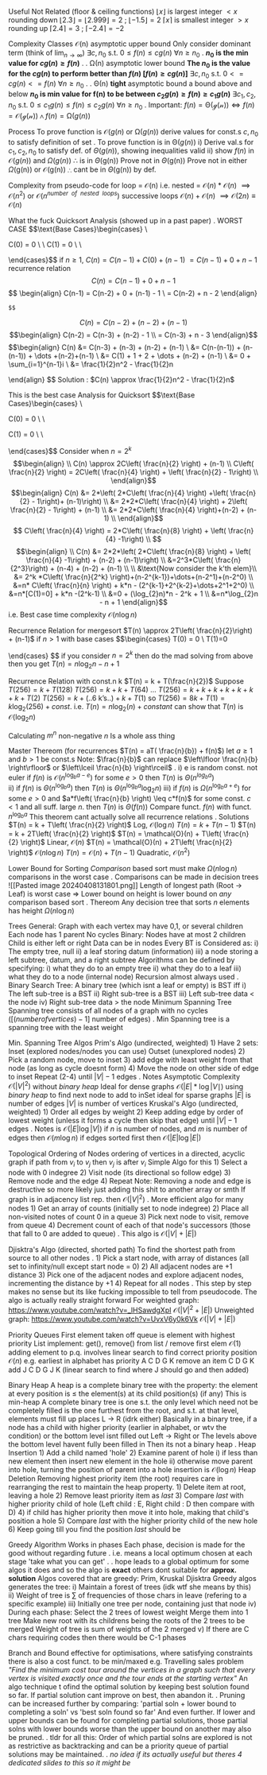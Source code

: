 Useful Not Related (floor & ceiling functions)
	$\lfloor x \rfloor$ is largest integer $< x$ 
		rounding down
		$\lfloor 2.3 \rfloor = \lfloor 2.999 \rfloor = 2$ ; $\lfloor -1.5 \rfloor = 2$
	$\lceil x \rceil$ is smallest integer $> x$ 
		rounding up
		$\lceil 2.4 \rceil = 3$ ; $\lceil -2.4 \rceil = -2$

Complexity Classes
	$\mathcal{O}$(n)  asymptotic upper bound
		Only consider dominant term (think of $\lim_{ n \to \infty }$)
			$\exists c,n_{0}$   s.t. $0 \leq f(n) \leq cg(n)$ $\forall n\geq n_{0}$ 
			.
				**$n_{0}$ is the min value for $cg(n) \geq f(n)$**
				.
				.
	$\mathcal{\Omega}$(n) asymptotic lower bound
		 **The $n_{0}$ is the value for the $cg(n)$ to perform better than $f(n)$ $[f(n) \geq cg(n)]$**
			 $\exists c,n_{0}$ s.t. $0<=cg(n)<=f(n)$ $\forall n\geq n_{0}$ 
			 .
			 .
	$\mathcal{\Theta}$(n) **tight** asymptotic bound
		a bound above and below
			**$n_{0}$ is min value for f(n) to be between
			${c_{2}}g(n) \geq f(n) \geq {c_{1}}g(n)$**
				$\exists c_{1},c_{2},n_{0}$ s.t. $0\leq c_{1}g(n) \leq f(n) \leq c_{2}g(n)$ $\forall n\geq n_{0}$ 
				.
		Important:				${f(n) = \mathcal{\Theta(g(n))}} \iff {f(n)=\mathcal{O(g(n))} \wedge f(n)=\mathcal{\Omega}(g(n))}$ 

Process
	To prove function is $\mathcal{O}(g(n)$ or $\mathcal{\Omega}(g(n))$ 
		derive values for const.s $c, n_{0}$ to satisfy definition of set
	.
	To prove function is in $\mathcal{\Theta}(g(n))$ 
		i)
			Derive val.s for $c_{1}, c_{2}, n_{0}$ to satisfy def. of $\Theta(g(n))$, showing inequalities valid
		ii)
			show $f(n)$ in $\mathcal{O}(g(n))$ and $\Omega(g(n))$
			$\therefore$ is in $\Theta$(g(n))
	Prove not in $\Theta$(g(n))
		Prove not in either $\Omega$(g(n)) or $\mathcal{O}$(g(n))
		$\therefore$ cant be in $\Theta$(g(n)) by def.

Complexity from pseudo-code
	for loop
		= $\mathcal{O}$(n)
	i.e. nested
		= $\mathcal{O}(n) * \mathcal{O}(n)$
		$\implies \mathcal{O}(n^{2})$ 
		or $\mathcal{O}(n^{nu mber \ \ of \ \ nested \ \ loops })$ 
	successive loops
		$\mathcal{O}(n) + \mathcal{O}(n)$ 
		$\implies \mathcal{O}(2n) \equiv \mathcal{O}(n)$   

What the fuck
	Quicksort Analysis (showed up in a past paper)
	.
	WORST CASE
	$$\text{Base Cases}\begin{cases} \\

C(0) = 0 \\ \\
C(1) = 0 \\
 \\

\end{cases}$$
	if $n\geq 1$, $C(n) = C(n-1) + C(0) + (n-1)$
	$=C(n-1) + 0 + n - 1$
			recurrence relation
	$$
C(n) = C(n-1) + 0 + n - 1
$$
$$ \begin{align}
C(n-1) = C(n-2) + 0 + (n-1) - 1 \\
= C(n-2) + n - 2
\end{align}
	
	$$
$$C(n) = C(n-2) + (n-2) + (n-1)$$
$$\begin{align}
 C(n-2) = C(n-3) + (n-2) - 1   \\
 = C(n-3) + n - 3 
\end{align}$$
	$$\begin{align}
C(n) &= C(n-3) + (n-3) + (n-2) + (n-1)  \\
&= C(n-(n-1)) + (n-(n-1)) + \dots +(n-2)+(n-1) \\
&= C(1) + 1 + 2 + \dots + (n-2) + (n-1) \\
&= 0 + \sum_{i=1}^{n-1}i \\
&= \frac{1}{2}n^2 - \frac{1}{2}n

\end{align}
$$
	Solution :
		$C(n) \approx \frac{1}{2}n^2 - \frac{1}{2}n$ 

This is the best case Analysis for Quicksort
$$\text{Base Cases}\begin{cases}  \\

C(0) = 0 \\
 \\

C(1) = 0 \\
 \\

\end{cases}$$
Consider when $n=2^k$
$$\begin{align} \\
C(n) \approx 2C\left( \frac{n}{2} \right) + (n-1)  \\
C\left( \frac{n}{2} \right) = 2C\left( \frac{n}{4} \right) + \left( \frac{n}{2} - 1\right) \\
\end{align}$$
$$\begin{align}
C(n) &= 2*\left( 2*C\left( \frac{n}{4} \right) +\left( \frac{n}{2} - 1\right)+ (n-1)\right)  \\
&= 2*2*C\left( \frac{n}{4} \right) + 2\left( \frac{n}{2}  - 1\right) + (n-1) \\
&= 2*2*C\left( \frac{n}{4} \right)+(n-2) + (n-1) \\
\end{align}$$
$$
C\left( \frac{n}{4} \right) = 2*C\left( \frac{n}{8} \right) + \left( \frac{n}{4} -1\right) \\
$$
$$\begin{align} \\
C(n) &= 2*2*\left( 2*C\left( \frac{n}{8} \right) + \left( \frac{n}{4} -1\right) + (n-2) + (n-1)\right) \\
&=2^3*C\left( \frac{n}{2^3}\right) + (n-4) + (n-2) + (n-1)  \\ \\
&\text{Now consider the k'th elem}\\
&= 2^k *C\left( \frac{n}{2^k} \right)+(n-2^{k-1})+\dots+(n-2^1)+(n-2^0) \\
&=n* C\left( \frac{n}{n} \right) + k*n - (2^{k-1}+2^{k-2}+\dots+2^1+2^0) \\
&=n*[C(1)=0] + k*n -(2^k-1) \\
&=0 + (\log_{2}n)*n - 2^k + 1 \\
&=n*\log_{2}n - n + 1
\end{align}$$i.e. Best case time complexity $\mathcal{O}(n\log n)$


Recurrence Relation for mergesort
	$T(n) \approx 2T\left( \frac{n}{2}\right) + (n-1)$ if $n>1$
	with base cases
	$$\begin{cases} T(0) = 0 \\
T(1)=0

\end{cases}
	$$
	if you consider $n=2^k$ then do the mad solving from above then you get $T(n) = n\log_{2}n -n + 1$  

Recurrence Relation with const.n k
	$T(n) = k + T(\frac{n}{2})$
		Suppose
			$T(256) = k + T(128)$
			$T(256) = k + k +T(64)$
			     $\dots$
			$T(256) = k + k + k + k + k + k + k + T(2)$
			$T(256) = k + (\text{..6 k's..}) + k + T(1)$
			so $T(256) = 8k + T(1) = k\log_{2}(256) + const.$
		i.e. $T(n) = n\log_{2}(n) + constant$
		can show that $T(n)$ is $\mathcal{O}(\log_{2}n)$

Calculating $m^n$ non-negative $n$
	Is a whole ass thing 

Master Thereom (for recurrences $T(n) = aT( \frac{n}{b}) + f(n)$)
	let $a\geq 1$ and $b> 1$ be const.s
	Note: $\frac{n}{b}$ can replace $\left\lfloor  \frac{n}{b}  \right\rfloor$ or $\left\lceil  \frac{n}{b}  \right\rceil$ 
	.
		i) e is random const. not euler
			if $f(n)$ is $\mathcal{O}(n^{\log_{b}{a-e}})$ for some $e>0$ then $T(n)$ is $\Theta(n^{log_{b}{a}})$  
		ii) 
			if $f(n)$ is $\Theta(n^{\log_{b}{a}})$ then $T(n)$ is $\Theta(n^{\log_{b}{a}}\log_{2}n)$ 
		iii)
			if
				$f(n)$ is $\Omega(n^{\log_{b}{a}+e})$ for some $e>0$ and $a*f\left( \frac{n}{b} \right) \leq c*f(n)$ for some const. $c<1$ and all suff. large $n$.
			then $T(n)$ is $\Theta(f(n))$
		Compare funct. $f(n)$ with funct. $n^{\log_{b}{a}}$
		This theorem cant actually solve all recurrence relations
	.
	Solutions
		$T(n) = k + T\left( \frac{n}{2} \right)$
			Log, $\mathcal{O}(\log n)$
		$T(n) = k + T(n-1)$
		$T(n) = k + 2T\left( \frac{n}{2} \right)$
		$T(n) = \mathcal{O}(n) + T\left( \frac{n}{2} \right)$
			Linear, $\mathcal{O}(n)$
		$T(n) = \mathcal{O}(n) + 2T\left( \frac{n}{2} \right)$
			$\mathcal{O}(n\log n)$
		$T(n) = \mathcal{O}(n) + T(n-1)$
			Quadratic, $\mathcal{O}(n^2)$

Lower Bound for Sorting
	*Comparison* based sort must make $\Omega(n\log n)$ comparisons in the worst case
	.
	Comparisons can be made in decision trees
![[Pasted image 20240408131801.png]]
	Length of longest path (Root -> Leaf) is worst case
	=> Lower bound on height is lower bound on *any* comparison based sort
	.
	Thereom
		Any decision tree that sorts $n$ elements has height $\Omega(n\log n)$ 

Trees
	General:
		Graph with each vertex may have 0,1, or several children
		Each node has 1 parent
		No cycles
	Binary:
		Nodes have at most 2 children
		Child is either left or right
		Data can be in nodes
		Every BT is Considered as:
			i) The empty tree, null
			ii) a leaf storing datum (information)
			iii) a node storing a left subtree, datum, and a right subtree
	Algorithms can be defined by specifying:
		i) what they do to an empty tree
		ii) what they do to a leaf
		iii) what they do to a node (internal node)
	Recursion almost always used
	.
	Binary Search Tree:
		A binary tree (which isnt a leaf or empty) is BST iff
			i) The left sub-tree is a BST
			ii) Right sub-tree is a BST
			iii) Left sub-tree data < the node
			iv) Right sub-tree data > the node
	Minimum Spanning Tree
		Spanning tree consists of all nodes of a graph with no cycles ($[(number of vertices) -1]$ number of edges)
		.
		Min Spanning tree is a spanning tree with the least weight

Min. Spanning Tree Algos
	Prim's Algo (undirected, weighted)
		1) Have 2 sets:
			Inset (explored nodes/nodes you can use)
			Outset (unexplored nodes)
		2) Pick a random node, move to inset
		3) add edge with least weight from that node (as long as cycle doesnt form)
		4) Move the node on other side of edge to inset
		Repeat (2-4) until $|V|-1$ edges
		.
		Notes
			Asymptotic Complexity
				$\mathcal{O}(|V|^2)$ without *binary heap*
					Ideal for dense graphs
				$\mathcal{O}(|E|*\log|V\mid)$ using *binary heap* to find next node to add to inSet
					ideal for sparse graphs
			$|E|$ is number of edges
			$|V|$ is number of vertices
	Kruskal's Algo (undirected, weighted)
		1) Order all edges by weight
		2) Keep adding edge by order of lowest weight (unless it forms a cycle then skip that edge) until $|V|-1$ edges
		.
		Notes
			is $\mathcal{O}(|E|\log|V|)$
				if $n$ is number of nodes, and $m$ is number of edges then $\mathcal{O}(m\log n)$
			if edges sorted first then $\mathcal{O}(|E|\log|E|)$ 

Topological Ordering of Nodes
	ordering of vertices in a directed, acyclic graph
		if path from $v_{i}$ to $v_{j}$ then $v_{j}$ is after $v_{i}$ 
	Simple Algo for this
		1) Select a node with 0 indegree
		2) Visit node (its directional so follow edge)
		3) Remove node and the edge
		4) Repeat
		Note:
			Removing a node and edge is destructive so more likely just adding this shit to another array or smth
		If graph is in adjacency list rep. then $\mathcal{O}(|V|^2)$ 
		.
	More efficient algo for many nodes
		1) Get an array of counts (initially set to node indegree)
		2) Place all non-visited notes of count 0 in a queue
		3) Pick next node to visit, remove from queue
		4) Decrement count of each of that node's successors (those that fall to 0 are added to queue)
		.
		This algo is $\mathcal{O}(|V| + |E|)$

Djisktra's Algo (directed, shorted path)
	To find the shortest path from source to all other nodes
	.
	1) Pick a start node, with array of distances (all set to infinity/null except start node = 0)
	2) All adjacent nodes are +1 distance
	3) Pick one of the adjacent nodes and explore adjacent nodes, incrementing the distance by +1
	4) Repeat for all nodes
	.
	This step by step makes no sense but its like fucking impossible to tell from pseudocode. The algo is actually really straight forward
	For weighted graph:
		https://www.youtube.com/watch?v=_lHSawdgXpI
		$\mathcal{O}(|V|^2+|E|)$
	Unweighted graph:
		https://www.youtube.com/watch?v=UvxV6y0k6Vk
		$\mathcal{O}(|V|+|E|)$

Priority Queues
	First element taken off queue is element with highest priority
	List implement:
		get(), remove() from list / remove first elem
			$\mathcal{O}(1)$
		adding element to p.q. involves linear search to find correct priority position
			$\mathcal{O}(n)$
		e.g.
			earliest in alphabet has priority
				A C D G K
			remove an item
				C D G K
			add J
				C D G J K (linear search to find where J should go and then added)

Binary Heap
	A heap is a complete binary tree with the property:
		the element at every position is $\leq$ the element(s) at its child position(s) (if any)
		This is min-heap
	A complete binary tree
		is one s.t. the only level which need not be completely filled is the one furthest from the root, and s.t. at that level, elements must fill up places  L -> R
		(idrk either) 
		Basically in a binary tree, 
			if a node has a child with higher priority (earlier in alphabet, or wtv the condition) 
			or
			the bottom level isnt filled out Left -> Right 
			or
			The levels above the bottom level havent fully been filled in
			Then its not a binary heap
		.
		Heap Insertion 
			1) Add a child named 'hole'
			2) Examine parent of hole
				i) if less than new element then insert new element in the hole 
				ii) otherwise move parent into hole, turning the position of parent into a hole
			insertion is $\mathcal{O}(\log n)$
		Heap Deletion
			Removing highest priority item (the root) requires care in rearranging the rest to maintain the heap property.
			1) Delete item at root, leaving a hole
			2) Remove least priority item as *last* 
			3) Compare *last* with higher priority child of hole (Left child : E, Right child : D then compare with D)
			4) if child has higher priority then move it into hole, making that child's position a hole
			5) Compare *last* with the higher priority child of the new hole
			6) Keep going till you find the position *last* should be

Greedy Algorithm
	Works in phases
	Each phase, decision is made for the good without regarding future
	.
	i.e. means a local optimum chosen at each stage
	'take what you can get'
	.
	.
	hope leads to a global optimum
		for some algos it does
			and so the algo is **exact**
		others dont
			suitable for **approx. solution**
	Algos covered that are greedy:
		Prim,
		Kruskal
		Djisktra
	Greedy algos generates the tree:
		i) Maintain a forest of trees (idk wtf she means by this)
		ii) Weight of tree is $\sum$ of frequencies of those chars in leave (refering to a specific example)
		iii) Initially one tree per node, containing just that node
		iv) During each phase:
			Select the 2 trees of lowest weight
			Merge them into 1 tree
				Make new root with its childrens being the roots of the 2 trees to be merged
			Weight of tree is sum of weights of the 2 merged
		v) If there are C chars requiring codes then there would be C-1 phases

  Branch and Bound
	  effective for optimisations, where satisfying constraints there is also a cost funct. to be min/maxed
		  e.g. Travelling sales problem
			  *"Find the minimum cost tour around the vertices in a graph such that every vertex is visited exactly once and the tour ends at the starting vertex"*
	An algo technique t ofind the optimal solution by keeping best solution found so far.
	If partial solution cant improve on best, then abandon it.
	.
	Pruning
	can be increased further by comparing: 'partial soln + lower bound to completing a soln' vs 'best soln found so far'
	And even further. If lower and upper bounds can be found for completing partial solutions, those partial solns with lower bounds worse than the upper bound on another may also be pruned.
	.
	tldr for all this:
	Order of which partial solns are explored is not as restrictive as backtracking and can be a priority queue of partial solutions may be maintained.
	.
	*no idea if its actually useful but theres 4 dedicated slides to this so it might be*